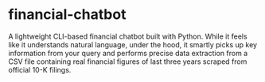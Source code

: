 # financial-chatbot
A lightweight CLI-based financial chatbot built with Python. While it feels like it understands natural language, under the hood, it smartly picks up key information from your query and performs precise data extraction from a CSV file containing real financial figures of last three years scraped from official 10-K filings.
